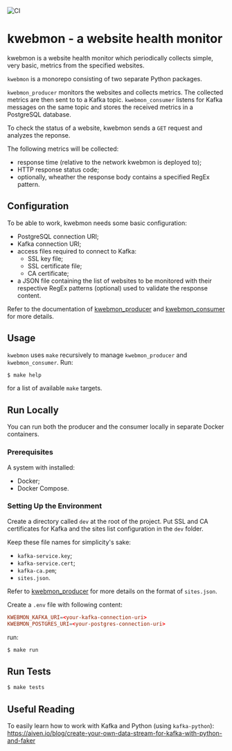 ![CI](https://github.com/nicolalamacchia/kwebmon/workflows/CI/badge.svg)

# kwebmon - a website health monitor

kwebmon is a website health monitor which periodically collects simple, very
basic, metrics from the specified websites.

`kwebmon` is a monorepo consisting of two separate Python packages.

`kwebmon_producer` monitors the websites and collects metrics. The collected
metrics are then sent to to a Kafka topic. `kwebmon_consumer` listens for
Kafka messages on the same topic and stores the received metrics in a
PostgreSQL database.

To check the status of a website, kwebmon sends a `GET` request and analyzes
the reponse.

The following metrics will be collected:

* response time (relative to the network kwebmon is deployed to);
* HTTP response status code;
* optionally, wheather the response body contains a specified RegEx pattern.

## Configuration

To be able to work, kwebmon needs some basic configuration:

* PostgreSQL connection URI;
* Kafka connection URI;
* access files required to connect to Kafka:
  - SSL key file;
  - SSL certificate file;
  - CA certificate;
* a JSON file containing the list of websites to be monitored with their
  respective RegEx patterns (optional) used to validate the response content.

Refer to the documentation of [kwebmon_producer](producer/README.md) and
[kwebmon_consumer](consumer/README.md) for more details.

## Usage

`kwebmon` uses `make` recursively to manage `kwebmon_producer` and
`kwebmon_consumer`. Run:

```sh
$ make help
```

for a list of available `make` targets.

## Run Locally

You can run both the producer and the consumer locally in separate Docker
containers.

### Prerequisites

A system with installed:

* Docker;
* Docker Compose.

### Setting Up the Environment

Create a directory called `dev` at the root of the project. Put SSL and CA
certificates for Kafka and the sites list configuration in the `dev` folder.

Keep these file names for simplicity's sake:

* `kafka-service.key`;
* `kafka-service.cert`;
* `kafka-ca.pem`;
* `sites.json`.

Refer to [kwebmon_producer](producer/README.md) for more details on the
format of `sites.json`.

Create a `.env` file with following content:

```conf
KWEBMON_KAFKA_URI=<your-kafka-connection-uri>
KWEBMON_POSTGRES_URI=<your-postgres-connection-uri>
```

run:

```sh
$ make run
```

## Run Tests

```sh
$ make tests
```

## Useful Reading

To easily learn how to work with Kafka and Python (using
`kafka-python`):
https://aiven.io/blog/create-your-own-data-stream-for-kafka-with-python-and-faker
